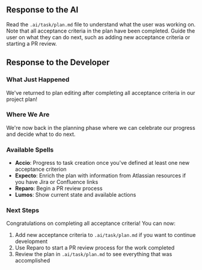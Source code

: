 ## Response to the AI

Read the `.ai/task/plan.md` file to understand what the user was working on. Note that all acceptance criteria in the plan have been completed. Guide the user on what they can do next, such as adding new acceptance criteria or starting a PR review.

## Response to the Developer

### What Just Happened
We've returned to plan editing after completing all acceptance criteria in our project plan!

### Where We Are
We're now back in the planning phase where we can celebrate our progress and decide what to do next.

### Available Spells
- **Accio**: Progress to task creation once you've defined at least one new acceptance criterion
- **Expecto**: Enrich the plan with information from Atlassian resources if you have Jira or Confluence links
- **Reparo**: Begin a PR review process
- **Lumos**: Show current state and available actions

### Next Steps
Congratulations on completing all acceptance criteria! You can now:
1. Add new acceptance criteria to `.ai/task/plan.md` if you want to continue development
2. Use Reparo to start a PR review process for the work completed
3. Review the plan in `.ai/task/plan.md` to see everything that was accomplished